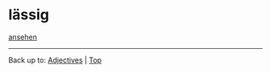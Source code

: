 # lässig

[ansehen](../../../verbs/a/an/ansehen.md)

----

Back up to: [Adjectives](../../index.md) | [Top](../../../index.md)
